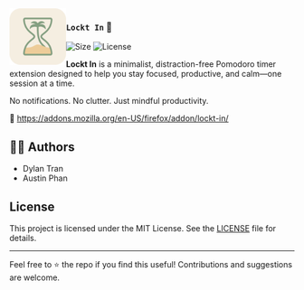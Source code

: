 <img src="./assets/logo.svg" width="100px" align="left">

### `Lockt In` 🌴

![Size](https://img.shields.io/github/repo-size/DylanBT928/lockt-in)
![License](https://img.shields.io/github/license/DylanBT928/lockt-in)

**Lockt In** is a minimalist, distraction-free Pomodoro timer extension designed to help you stay focused, productive, and calm—one session at a time.

No notifications. No clutter. Just mindful productivity.

🔗 https://addons.mozilla.org/en-US/firefox/addon/lockt-in/

## 🧑‍💻 Authors

- Dylan Tran
- Austin Phan

## License

This project is licensed under the MIT License. See the [LICENSE](LICENSE) file for details.

---

Feel free to ⭐ the repo if you find this useful! Contributions and suggestions are welcome.
